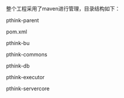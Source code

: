 整个工程采用了maven进行管理，目录结构如下：



 pthink-parent

 pom.xml

 pthink-bu

 pthink-commons

 pthink-db

 pthink-executor

 pthink-servercore




